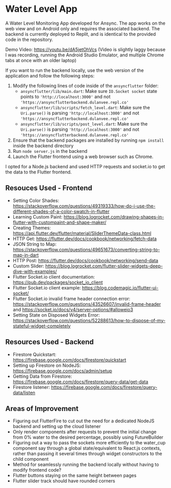 # Water Level App

A Water Level Monitoring App developed for Ansync. The app works on the web view and on Android only and requires the associated backend. The backend is currently deployed to Replit, and is identical to the provided code in the repository.

Demo Video: https://youtu.be/dA5jetOhVcs
(Video is slightly laggy because I was recording, running the Android Studio Emulator, and multiple Chrome tabs at once with an older laptop)

If you want to run the backend locally, use the web version of the application and follow the following steps:
1. Modify the following lines of code inside of the `ansyncflutter` folder:
   * `ansyncflutter/lib/main.dart`: Make sure `IO.Socket socket` state points to `'http://localhost:3000'` and not `'https://ansyncflutterbackend.dulanvee.repl.co'`
   * `ansyncflutter/lib/scripts/fetch_level.dart`: Make sure the `Uri.parse()` is parsing `'http://localhost:3000'` and not `'https://ansyncflutterbackend.dulanvee.repl.co'`
   * `ansyncflutter/lib/scripts/post_level.dart`: Make sure the `Uri.parse()` is parsing `'http://localhost:3000'` and not `'https://ansyncflutterbackend.dulanvee.repl.co'`
2. Ensure that the backend packages are installed by running `npm install` inside the backend directory
3. Run `node server.js` in the backend
4. Launch the Flutter frontend using a web browser such as Chrome.

I opted for a Node.js backend and used HTTP requests and socket.io to get the data to the Flutter frontend.

## Resouces Used - Frontend
* Setting Color Shades: https://stackoverflow.com/questions/49319333/how-do-i-use-the-different-shades-of-a-color-swatch-in-flutter
* Learning Custom Paint: https://blog.logrocket.com/drawing-shapes-in-flutter-with-custompaint-and-shape-maker/
* Creating Themes: https://api.flutter.dev/flutter/material/SliderThemeData-class.html
* HTTP Get: https://flutter.dev/docs/cookbook/networking/fetch-data
* JSON String to Map: https://stackoverflow.com/questions/49651673/converting-string-to-map-in-dart
* HTTP Post: https://flutter.dev/docs/cookbook/networking/send-data
* Custom Slider: https://blog.logrocket.com/flutter-slider-widgets-deep-dive-with-examples/
* Flutter Socket.io client documentation: https://pub.dev/packages/socket_io_client
* Flutter Socket.io client example: https://blog.codemagic.io/flutter-ui-socket/
* Flutter Socket.io invalid frame header connection error: https://stackoverflow.com/questions/43526607/invalid-frame-header and https://socket.io/docs/v4/server-options/#alloweio3
* Setting State on Disposed Widgets Error: https://stackoverflow.com/questions/52288613/how-to-dispose-of-my-stateful-widget-completely

## Resources Used - Backend
* Firestore Quickstart: https://firebase.google.com/docs/firestore/quickstart
* Setting up Firestore on NodeJS: https://firebase.google.com/docs/admin/setup
* Getting Data from Firestore: https://firebase.google.com/docs/firestore/query-data/get-data
* Firestore listener: https://firebase.google.com/docs/firestore/query-data/listen

## Areas of Improvement
* Figuring out FlutterFire to cut out the need for a dedicated NodeJS backend and setting up the cloud listener
* Only render components after requests to prevent the initial change from 0% water to the desired percentage, possibly using FutureBuilder
* Figuring out a way to pass the sockets more efficiently to the water_cup component say through a global state/equivalent to React.js contexts, rather than passing it several times through widget constructors to the child component
* Method for seamlessly running the backend locally without having to modify frontend code?
* Flutter buttons staying on the same height between pages
* Flutter slider track should have rounded corners